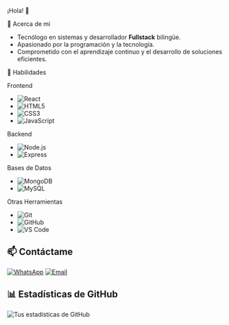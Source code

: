 ¡Hola! 👋

🌟 Acerca de mí
- Tecnólogo en sistemas y desarrollador **Fullstack** bilingüe.
- Apasionado por la programación y la tecnología.
- Comprometido con el aprendizaje continuo y el desarrollo de soluciones eficientes.

🔧 Habilidades

Frontend
- ![React](https://img.shields.io/badge/-React-61DAFB?style=flat-square&logo=react&logoColor=black)
- ![HTML5](https://img.shields.io/badge/-HTML5-E34F26?style=flat-square&logo=html5&logoColor=white)
- ![CSS3](https://img.shields.io/badge/-CSS3-1572B6?style=flat-square&logo=css3&logoColor=white)
- ![JavaScript](https://img.shields.io/badge/-JavaScript-F7DF1E?style=flat-square&logo=javascript&logoColor=black)

Backend
- ![Node.js](https://img.shields.io/badge/-Node.js-339933?style=flat-square&logo=node.js&logoColor=white)
- ![Express](https://img.shields.io/badge/-Express-000000?style=flat-square&logo=express&logoColor=white)

Bases de Datos
- ![MongoDB](https://img.shields.io/badge/-MongoDB-47A248?style=flat-square&logo=mongodb&logoColor=white)
- ![MySQL](https://img.shields.io/badge/-MySQL-4479A1?style=flat-square&logo=mysql&logoColor=white)

Otras Herramientas
- ![Git](https://img.shields.io/badge/-Git-F05032?style=flat-square&logo=git&logoColor=white)
- ![GitHub](https://img.shields.io/badge/-GitHub-181717?style=flat-square&logo=github&logoColor=white)
- ![VS Code](https://img.shields.io/badge/-VS%20Code-007ACC?style=flat-square&logo=visual-studio-code&logoColor=white)


## 📫 Contáctame
[![WhatsApp](https://img.shields.io/badge/-WhatsApp-25D366?style=flat-square&logo=whatsapp&logoColor=white)](https://wa.me/+573228352645)
[![Email](https://img.shields.io/badge/-Email-D14836?style=flat-square&logo=gmail&logoColor=white)](mailto:angelusignis777@gmail.com)



## 📊 Estadísticas de GitHub
![Tus estadísticas de GitHub](https://github-readme-stats.vercel.app/api?username=OzCastaneda&show_icons=true&theme=radical)
